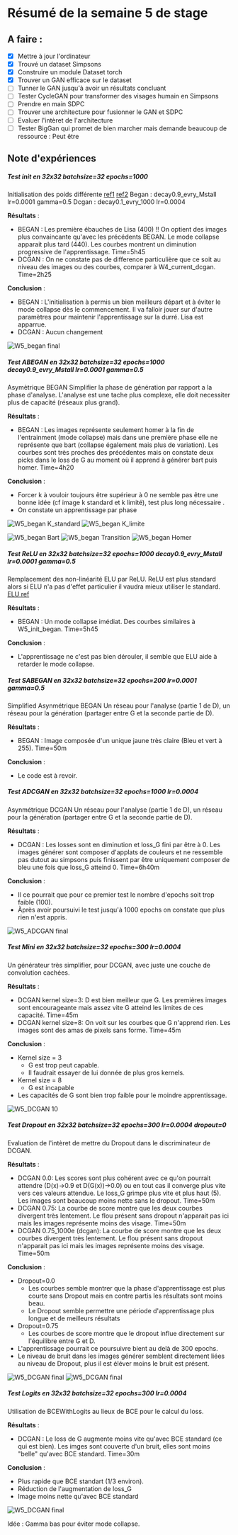 # Résumé de la semaine 5 de stage


## A faire :

- [x]  Mettre à jour l'ordinateur
- [x]  Trouvé un dataset Simpsons
- [x]  Construire un module Dataset torch
- [x]  Trouver un GAN efficace sur le dataset
- [ ] Tunner le GAN jusqu'à avoir un résultats concluant
- [ ] Tester CycleGAN pour transformer des visages humain en Simpsons
- [ ] Prendre en main SDPC
- [ ] Trouver une architecture pour fusionner le GAN et SDPC
- [ ] Evaluer l'intèret de l'architecture
- [ ] Tester BigGan qui promet de bien marcher mais demande beaucoup de ressource : Peut être

## Note d'expériences

##### Test init en 32x32 batchsize=32 epochs=1000
Initialisation des poids différente [ref1](https://github.com/carpedm20/BEGAN-pytorch/issues/7) [ref2](https://stackoverflow.com/questions/49433936/how-to-initialize-weights-in-pytorch) 
Began : decay0.9_evry_Mstall  lr=0.0001 gamma=0.5
Dcgan : decay0.1_evry_1000 lr=0.0004

__Résultats__ :
  - BEGAN : Les première ébauches de Lisa (400) !! On optient des images plus convaincante qu'avec les précédents BEGAN. Le mode collapse apparait plus tard (440). Les courbes montrent un diminution progressive de l'apprentissage.
		Time=5h45
  - DCGAN : On ne constate pas de difference particulière que ce soit au niveau des images ou des courbes, comparer à W4_current_dcgan.
		Time=2h25
		
__Conclusion__ :
  - BEGAN : L'initialisation à permis un bien meilleurs départ et à éviter le mode collapse dès le commencement. Il va falloir jouer sur d'autre paramètres pour maintenir l'apprentissage sur la durré. Lisa est apparrue.
  - DCGAN : Aucun changement

![W5_began final](W5_init_began/final.png "BEGAN")


##### Test ABEGAN en 32x32 batchsize=32 epochs=1000 decay0.9_evry_Mstall  lr=0.0001 gamma=0.5
Asymètrique BEGAN
Simplifier la phase de génération par rapport a la phase d'analyse. L'analyse est une tache plus complexe, elle doit necessiter plus de capacité (réseaux plus grand). 

__Résultats__ :
  - BEGAN  : Les images représente seulement homer à la fin de l'entrainment (mode collapse) mais dans une première phase elle ne représente que bart (collapse également mais plus de variation). Les courbes sont très proches des précédentes mais on constate deux picks dans le loss de G au moment où il apprend à générer bart puis homer.
		Time=4h20
		
__Conclusion__ :
  - Forcer k à vouloir toujours être supérieur à 0 ne semble pas être une bonne idée (cf image k standard et k limité), test plus long nécessaire .
  - On constate un apprentissage par phase
  
![W5_began K_standard](W5_archi_abegan/k_standard.png "k standard")
![W5_began K_limite](W5_archi_abegan/k_limite.png "k limité")

![W5_began Bart](W5_archi_abegan/bart.png "Bart")
![W5_began Transition](W5_archi_abegan/transition.png "Transition")
![W5_began Homer](W5_archi_abegan/homer.png "Homer")
  
##### Test ReLU en 32x32 batchsize=32 epochs=1000 decay0.9_evry_Mstall  lr=0.0001 gamma=0.5
Remplacement des non-linéarité ELU par ReLU. ReLU est plus standard alors si ELU n'a pas d'effet particulier il vaudra mieux utiliser le standard.
[ELU ref](https://arxiv.org/pdf/1511.07289.pdf)

__Résultats__ :
  - BEGAN : Un mode collapse imédiat. Des courbes similaires à W5_init_began. 
		Time=5h45
		
__Conclusion__ :
  - L'apprentissage ne c'est pas bien dérouler, il semble que ELU aide à retarder le mode collapse.

##### Test SABEGAN en 32x32 batchsize=32 epochs=200 lr=0.0001 gamma=0.5
Simplified Asynmétrique BEGAN
Un réseau pour l'analyse (partie 1 de D), un réseau pour la génération (partager entre G et la seconde partie de D).

__Résultats__ :
  - BEGAN : Image composée d'un unique jaune très claire (Bleu et vert à 255). 
		Time=50m
		
__Conclusion__ :
  - Le code est à revoir.
  
##### Test ADCGAN en 32x32 batchsize=32 epochs=1000 lr=0.0004 
Asynmétrique DCGAN
Un réseau pour l'analyse (partie 1 de D), un réseau pour la génération (partager entre G et la seconde partie de D).

__Résultats__ :
  - DCGAN : Les losses sont en diminution et loss_G fini par être à 0. Les images générer sont composer d'applats de couleurs et ne ressemble pas dutout au simpsons puis finissent par être uniquement composer de bleu une fois que loss_G atteind 0. 
		Time=6h40m
		
__Conclusion__ :
  - Il ce pourrait que pour ce premier test le nombre d'epochs soit trop faible (100).
  - Àprès avoir poursuivi le test jusqu'à 1000 epochs on constate que plus rien n'est appris.
  
![W5_ADCGAN final](W5_archi_adcgan/final.png "ADCGAN")
  
##### Test Mini en 32x32 batchsize=32 epochs=300 lr=0.0004
Un générateur très simplifier, pour DCGAN, avec juste une couche de convolution cachées.

__Résultats__ :
  - DCGAN kernel size=3: D est bien meilleur que G. Les premières images sont encourageante mais assez vite G atteind les limites de ces capacité.
		Time=45m
  - DCGAN kernel size=8: On voit sur les courbes que G n'apprend rien. Les images sont des amas de pixels sans forme.
		Time=45m
		
__Conclusion__ :
  - Kernel size = 3 
    - G est trop peut capable.
    - Il faudrait essayer de lui donnée de plus gros kernels.
  - Kernel size = 8
    - G est incapable
  - Les capacités de G sont bien trop faible pour le moindre apprentissage.
    
![W5_DCGAN 10](W5_mini_dcgan/kenel3/10.png "Mini DCGAN early kernel 3")
  
##### Test Dropout en 32x32 batchsize=32 epochs=300 lr=0.0004 dropout=0
Evaluation de l'intèret de mettre du Dropout dans le discriminateur de DCGAN.

__Résultats__ :
  - DCGAN 0.0: Les scores sont plus cohérent avec ce qu'on pourrait attendre (D(x)->0.9 et D(G(x))->0.0) ou en tout cas il converge plus vite vers ces valeurs attendue. Le loss_G grimpe plus vite et plus haut (5).  Les images sont beaucoup moins nette sans le dropout.
		Time=50m
  - DCGAN 0.75: La courbe de score montre que les deux courbes divergent très lentement. Le flou présent sans dropout n'apparait pas ici mais les images représente moins des visage.
		Time=50m
  - DCGAN 0.75_1000e (dcgan): La courbe de score montre que les deux courbes divergent très lentement. Le flou présent sans dropout n'apparait pas ici mais les images représente moins des visage.
		Time=50m
		
__Conclusion__ :
  - Dropout=0.0
    - Les courbes semble montrer que la phase d'apprentissage est plus courte sans Dropout mais en contre partis les résultats sont moins beau.
    - Le Dropout semble permettre une période d'apprentissage plus longue et de meilleurs résultats
  - Dropout=0.75
    - Les courbes de score montre que le dropout influe directement sur l'équilibre entre G et D. 
  - L'apprentissage pourrait ce poursuivre bient au delà de 300 epochs.
  - Le niveau de bruit dans les images  générer semblent directement liées au niveau de Dropout, plus il est éléver moins le bruit est présent.

![W5_DCGAN final](W5_dropout_dcgan/0.0/final.png "Dropout 0.0 DCGAN")
![W5_DCGAN final](W5_dropout_dcgan/0.75/final.png "Dropout 0.75 DCGAN")

##### Test Logits en 32x32 batchsize=32 epochs=300 lr=0.0004
Utilisation de BCEWithLogits au lieux de BCE pour le calcul du loss.

__Résultats__ :
  - DCGAN : Le loss de G augmente moins vite qu'avec BCE standard (ce qui est bien). Les imges sont couverte d'un bruit, elles sont moins "belle" qu'avec BCE standard. 
		Time=30m
		
__Conclusion__ :
  - Plus rapide que BCE standart (1/3 environ).
  - Réduction de l'augmentation de loss_G
  - Image moins nette qu'avec BCE standard
  
![W5_DCGAN final](W5_logits_dcgan/final.png "BCELogits DCGAN")
  
Idée : Gamma bas pour éviter mode collapse.
